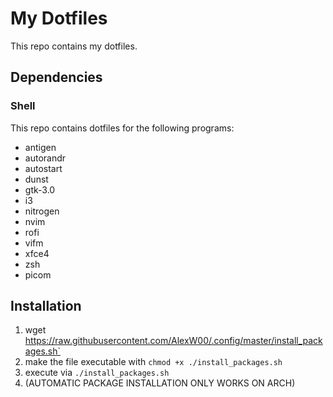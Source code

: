 # My Dotfiles

This repo contains my dotfiles.

## Dependencies

### Shell

This repo contains dotfiles for the following programs:

- antigen
- autorandr
- autostart
- dunst
- gtk-3.0
- i3
- nitrogen
- nvim
- rofi
- vifm
- xfce4
- zsh
- picom

## Installation

1. wget https://raw.githubusercontent.com/AlexW00/.config/master/install_packages.sh`
2. make the file executable with `chmod +x ./install_packages.sh`
3. execute via `./install_packages.sh`
4. (AUTOMATIC PACKAGE INSTALLATION ONLY WORKS ON ARCH)